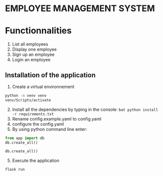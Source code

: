 # EMPLOYEE MANAGEMENT SYSTEM

# Functionnalities
1. List all employees
2. Display one employee
4. Sign up an employee
5. Login an employee

## Installation of the application
1. Create a virtual environnement 
```bat 
python -m venv venv 
venv/Scripts/activate
```
2. Install all the dependencies by typing in the console: ```bat python install -r requirements.txt```
3. Rename config.example.yaml to config.yaml
4. configure the config.yaml
5. By using python command line enter: 
```python 
from app import db
db.create_all()
```
```python 
db.create_all()
```
5. Execute the application

```bat
flask run
```